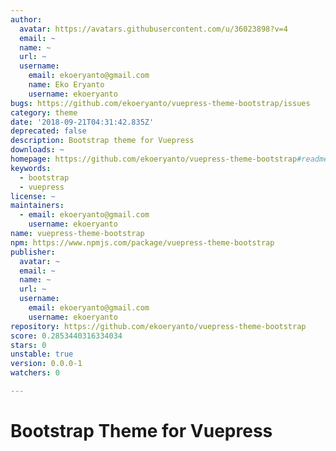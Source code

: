 ```yaml
---
author:
  avatar: https://avatars.githubusercontent.com/u/36023898?v=4
  email: ~
  name: ~
  url: ~
  username:
    email: ekoeryanto@gmail.com
    name: Eko Eryanto
    username: ekoeryanto
bugs: https://github.com/ekoeryanto/vuepress-theme-bootstrap/issues
category: theme
date: '2018-09-21T04:31:42.835Z'
deprecated: false
description: Bootstrap theme for Vuepress
downloads: ~
homepage: https://github.com/ekoeryanto/vuepress-theme-bootstrap#readme
keywords:
  - bootstrap
  - vuepress
license: ~
maintainers:
  - email: ekoeryanto@gmail.com
    username: ekoeryanto
name: vuepress-theme-bootstrap
npm: https://www.npmjs.com/package/vuepress-theme-bootstrap
publisher:
  avatar: ~
  email: ~
  name: ~
  url: ~
  username:
    email: ekoeryanto@gmail.com
    username: ekoeryanto
repository: https://github.com/ekoeryanto/vuepress-theme-bootstrap
score: 0.2853440316334034
stars: 0
unstable: true
version: 0.0.0-1
watchers: 0

---
```


# Bootstrap Theme for Vuepress
